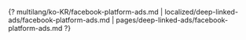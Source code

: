 {? multilang/ko-KR/facebook-platform-ads.md | localized/deep-linked-ads/facebook-platform-ads.md | pages/deep-linked-ads/facebook-platform-ads.md ?}

